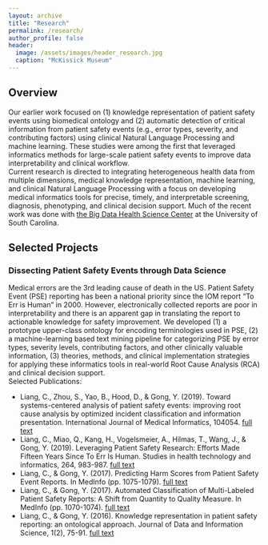 ```yaml
---
layout: archive
title: "Research"
permalink: /research/
author_profile: false
header:
  image: /assets/images/header_research.jpg
  caption: "McKissick Museum"
---
```


## Overview
Our earlier work focused on (1) knowledge representation of patient safety events using biomedical ontology and (2) automatic detection of critical information from patient safety events (e.g., error types, severity, and contributing factors) using clinical Natural Language Processing and machine learning. These studies were among the first that leveraged informatics methods for large-scale patient safety events to improve data interpretability and clinical workflow. <br/>
Current research is directed to integrating heterogeneous health data from multiple dimensions, medical knowledge representation, machine learning, and clinical Natural Language Processing with a focus on developing medical informatics tools for precise, timely, and interpretable screening, diagnosis, phenotyping, and clinical decision support. Much of the recent work was done with [the Big Data Health Science Center](https://bigdata.sc.edu) at the University of South Carolina.<br/>

## Selected Projects
### Dissecting Patient Safety Events through Data Science
Medical errors are the 3rd leading cause of death in the US. Patient Safety Event (PSE) reporting has been a national priority since the IOM report “To Err is Human” in 2000. However, electronically collected reports are poor in interpretability and there is an apparent gap in translating the report to actionable knowledge for safety improvement. We developed (1) a prototype upper-class ontology for encoding terminologies used in PSE, (2) a machine-learning based text mining pipeline for categorizing PSE by error types, severity levels, contributing factors, and other clinically valuable information, (3) theories, methods, and clinical implementation strategies for applying these informatics tools in real-world Root Cause Analysis (RCA) and clinical decision support.<br/>
Selected Publications:<br/>
- Liang, C., Zhou, S., Yao, B., Hood, D., & Gong, Y. (2019). Toward systems-centered analysis of patient safety events: improving root cause analysis by optimized incident classification and information presentation. International Journal of Medical Informatics, 104054. [full text](https://www.sciencedirect.com/science/article/pii/S1386505619308792)
- Liang, C., Miao, Q., Kang, H., Vogelsmeier, A., Hilmas, T., Wang, J., & Gong, Y. (2019). Leveraging Patient Safety Research: Efforts Made Fifteen Years Since To Err Is Human. Studies in health technology and informatics, 264, 983-987. [full text](http://ebooks.iospress.nl/publication/52136)
- Liang, C., & Gong, Y. (2017). Predicting Harm Scores from Patient Safety Event Reports. In MedInfo (pp. 1075-1079). [full text](http://ebooks.iospress.nl/publication/48320)
- Liang, C., & Gong, Y. (2017). Automated Classification of Multi-Labeled Patient Safety Reports: A Shift from Quantity to Quality Measure. In MedInfo (pp. 1070-1074). [full text](http://ebooks.iospress.nl/Extern/EnterMedLine.aspx?ISSN=0926-9630&Volume=245&SPage=1070)
- Liang, C., & Gong, Y. (2016). Knowledge representation in patient safety reporting: an ontological approach. Journal of Data and Information Science, 1(2), 75-91. [full text](https://content.sciendo.com/view/journals/jdis/1/2/article-p75.xml)
